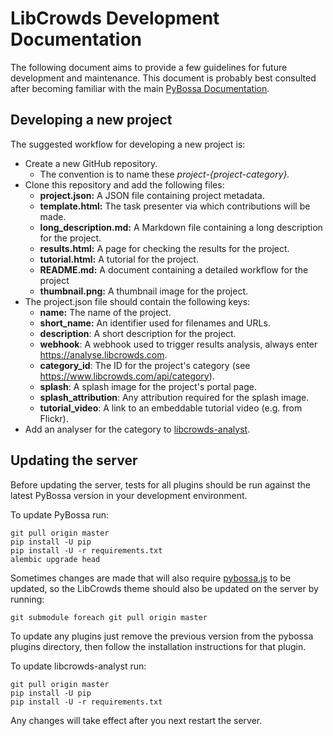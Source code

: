 # LibCrowds Development Documentation

The following document aims to provide a few guidelines for future development
and maintenance. This document is probably best consulted after becoming
familiar with the main [PyBossa Documentation](http://docs.pybossa.com/en/latest/).


## Developing a new project

The suggested workflow for developing a new project is:

- Create a new GitHub repository.
    - The convention is to name these *project-{project-category}.*
- Clone this repository and add the following files:
    - **project.json:** A JSON file containing project metadata.
    - **template.html:** The task presenter via which contributions will be made.
    - **long_description.md:** A Markdown file containing a long description for the project.
    - **results.html:** A page for checking the results for the project.
    - **tutorial.html:** A tutorial for the project.
    - **README.md:** A document containing a detailed workflow for the project
    - **thumbnail.png:** A thumbnail image for the project.
- The project.json file should contain the following keys:
    - **name:** The name of the project.
    - **short_name:** An identifier used for filenames and URLs.
    - **description**: A short description for the project.
    - **webhook**: A webhook used to trigger results analysis, always enter https://analyse.libcrowds.com.
    - **category_id**: The ID for the project's category (see https://www.libcrowds.com/api/category).
    - **splash**: A splash image for the project's portal page.
    - **splash_attribution**: Any attribution required for the splash image.
    - **tutorial_video**: A link to an embeddable tutorial video (e.g. from Flickr).
- Add an analyser for the category to [libcrowds-analyst](https://github.com/LibCrowds/libcrowds-analyst).


## Updating the server

Before updating the server, tests for all plugins should be run against the latest
PyBossa version in your development environment.

To update PyBossa run:

```
git pull origin master
pip install -U pip
pip install -U -r requirements.txt
alembic upgrade head
```

Sometimes changes are made that will also require
[pybossa.js](https://github.com/PyBossa/pybossa.js) to be updated, so the LibCrowds theme
should also be updated on the server by running:

```
git submodule foreach git pull origin master
```

To update any plugins just remove the previous version from the pybossa plugins
directory, then follow the installation instructions for that plugin.

To update libcrowds-analyst run:

```
git pull origin master
pip install -U pip
pip install -U -r requirements.txt
```

Any changes will take effect after you next restart the server.
